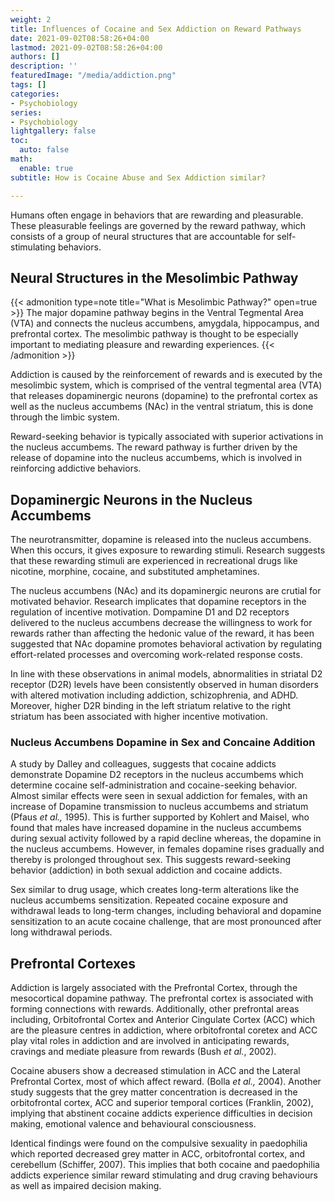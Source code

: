 ```yaml
---
weight: 2
title: Influences of Cocaine and Sex Addiction on Reward Pathways
date: 2021-09-02T08:58:26+04:00
lastmod: 2021-09-02T08:58:26+04:00
authors: []
description: ''
featuredImage: "/media/addiction.png"
tags: []
categories:
- Psychobiology
series:
- Psychobiology
lightgallery: false
toc:
  auto: false
math:
  enable: true
subtitle: How is Cocaine Abuse and Sex Addiction similar?

---
```

Humans often engage in behaviors that are rewarding and pleasurable. These pleasurable feelings are governed by the reward pathway, which consists of a group of neural structures that are accountable for self-stimulating behaviors. 

## Neural Structures in the Mesolimbic Pathway

{{< admonition type=note title="What is Mesolimbic Pathway?" open=true >}} The major dopamine pathway begins in the Ventral Tegmental Area (VTA) and connects the nucleus accumbens, amygdala, hippocampus, and prefrontal cortex. The mesolimbic pathway is thought to be especially important to mediating pleasure and rewarding experiences. {{< /admonition >}}

Addiction is caused by the reinforcement of rewards and is executed by the mesolimbic system, which is comprised of the ventral tegmental area (VTA) that releases dopaminergic neurons (dopamine) to the prefrontal cortex as well as the nucleus accumbems (NAc) in the ventral striatum, this is done through the limbic system. 

Reward-seeking behavior is typically associated with superior activations in the nucleus accumbems. The reward pathway is further driven by the release of dopamine into the nucleus accumbems, which is involved in reinforcing addictive behaviors. 

## Dopaminergic Neurons in the Nucleus Accumbems

The neurotransmitter, dopamine is released into the nucleus accumbens. When this occurs, it gives exposure to rewarding stimuli. Research suggests that these rewarding stimuli are experienced in recreational drugs like nicotine, morphine, cocaine, and substituted amphetamines.

The nucleus accumbens (NAc) and its dopaminergic neurons are crutial for motivated behavior. Research implicates that dopamine receptors in the regulation of incentive motivation. Dompamine D1 and D2 receptors delivered to the nucleus accumbens decrease the willingness to work for rewards rather than affecting the hedonic value of the reward, it has been suggested that NAc dopamine promotes behavioral activation by regulating effort-related processes and overcoming work-related response costs. 

In line with these observations in animal models, abnormalities in striatal D2 receptor (D2R) levels have been consistently observed in human disorders with altered motivation including addiction, schizophrenia, and ADHD. Moreover, higher D2R binding in the left striatum relative to the right striatum has been associated with higher incentive motivation. 

### Nucleus Accumbens Dopamine in Sex and Concaine Addition

A study by Dalley and colleagues, suggests that cocaine addicts demonstrate Dopamine D2 receptors in the nucleus accumbems which determine cocaine self-administration and cocaine-seeking behavior. Almost similar effects were seen in sexual addiction for females, with an increase of Dopamine transmission to nucleus accumbems and striatum (Pfaus _et al.,_ 1995). This is further supported by Kohlert and Maisel, who found that males have increased dopamine in the nucleus accumbems during sexual activity followed by a rapid decline whereas, the dopamine in the nucleus accumbems. However, in females dopamine rises gradually and thereby is prolonged throughout sex. This suggests reward-seeking behavior (addiction) in both sexual addiction and cocaine addicts. 

Sex similar to drug usage, which creates long-term alterations like the nucleus accumbems sensitization. Repeated cocaine exposure and withdrawal leads to long-term changes, including behavioral and dopamine sensitization to an acute cocaine challenge, that are most pronounced after long withdrawal periods.

## Prefrontal Cortexes

Addiction is largely associated with the Prefrontal Cortex, through the mesocortical dopamine pathway. The prefrontal cortex is associated with forming connections with rewards. Additionally, other prefrontal areas including, Orbitofrontal Cortex and Anterior Cingulate Cortex (ACC) which are the pleasure centres in addiction, where orbitofrontal coretex and ACC play vital roles in addiction and are involved in anticipating rewards, cravings and mediate pleasure from rewards (Bush _et al._, 2002). 

Cocaine abusers show a decreased stimulation in ACC and the Lateral Prefrontal Cortex, most of which affect reward. (Bolla _et al.,_ 2004). Another study suggests that the grey matter concentration is decreased in the orbitofrontal cortex, ACC and superior temporal cortices (Franklin, 2002), implying that abstinent cocaine addicts experience difficulties in decision making, emotional valence and behavioural consciousness. 

Identical findings were found on the compulsive sexuality in paedophilia which reported decreased grey matter in ACC, orbitofrontal cortex, and cerebellum (Schiffer, 2007). This implies that both cocaine and paedophilia addicts experience similar reward stimulating and drug craving behaviours as well as impaired decision making.